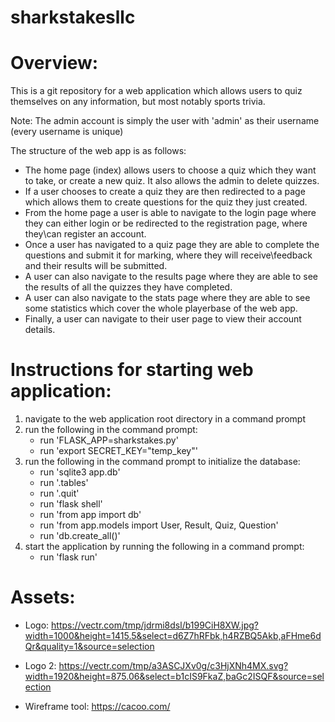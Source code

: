 # sharkstakesllc

# Overview:
This is a git repository for a web application which allows users to quiz themselves on any information, but most notably sports trivia.

Note:
The admin account is simply the user with 'admin' as their username (every username is unique)

The structure of the web app is as follows:
 - The home page (index) allows users to choose a quiz which they want to take, or create a new quiz. It also allows the admin to delete quizzes.
 - If a user chooses to create a quiz they are then redirected to a page which allows them to create questions for the quiz they just created.
 - From the home page a user is able to navigate to the login page where they can either login or be redirected to the registration page, where they\can register an account.
 - Once a user has navigated to a quiz page they are able to complete the questions and submit it for marking, where they will receive\feedback and their results will be submitted.
 - A user can also navigate to the results page where they are able to see the results of all the quizzes they have completed.
 - A user can also navigate to the stats page where they are able to see some statistics which cover the whole playerbase of the web app.
 - Finally, a user can navigate to their user page to view their account details.


# Instructions for starting web application:
1. navigate to the web application root directory in a command prompt
2. run the following in the command prompt:
    - run 'FLASK_APP=sharkstakes.py'
    - run 'export SECRET_KEY="temp_key"'
3. run the following in the command prompt to initialize the database:
    - run 'sqlite3 app.db'
    - run '.tables'
    - run '.quit'
    - run 'flask shell'
    - run 'from app import db'
    - run 'from app.models import User, Result, Quiz, Question'
    - run 'db.create_all()'
4. start the application by running the following in a command prompt:
    - run 'flask run'


 # Assets:

- Logo: https://vectr.com/tmp/jdrmi8dsl/b199CiH8XW.jpg?width=1000&height=1415.5&select=d6Z7hRFbk,h4RZBQ5Akb,aFHme6dQr&quality=1&source=selection

- Logo 2: https://vectr.com/tmp/a3ASCJXv0g/c3HjXNh4MX.svg?width=1920&height=875.06&select=b1cIS9FkaZ,baGc2ISQF&source=selection

- Wireframe tool: https://cacoo.com/